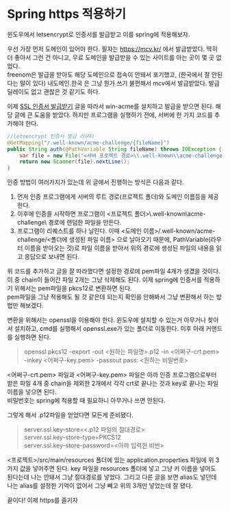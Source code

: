 Spring https 적용하기
=

윈도우에서 letsencrypt로 인증서를 발급받고 이를 spring에 적용해보자. 


우선 가장 먼저 도메인이 있어야 한다. 필자는 https://mcv.kr/ 에서 발급받았다. 딱히 더 좋아서 그런 건 아니고, 무료 도메인을 발급받을 수 있는 사이트를 아는 곳이 몇 곳 없었다.   
freenom은 발급을 받아도 해당 도메인으로 접속이 안돼서 포기했고, (한국에서 잘 안된다는 말이 있다) 내도메인.한국 은 그냥 뭔가 쓰기 불편해서 mcv에서 발급받았다. 발급 딜레이도 없고 괜찮은 것 같기도 하다.


이제 [SSL 인증서 발급받기](https://blog.itcode.dev/posts/2021/08/19/lets-encrypt) 글을 따라서 win-acme를 설치하고 발급을 받으면 된다. 해당 글에 큰 도움을 받았다. 하지만 프로그램을 실행하기 전에, 서버에 한 가지 코드를 추가해야 한다.

```java
//letsencrypt 인증서 발급 라우터
@GetMapping("/.well-known/acme-challenge/{fileName}")
public String auth(@PathVariable String fileName) throws IOException {
    var file = new File("<서버 프로젝트 경로>\\.well-known\\acme-challenge\\"+fileName);
    return new Scanner(file).nextLine();
}
```

인증 방법이 여러가지가 있는데 위 글에서 진행하는 방식은 다음과 같다. 

1. 먼저 인증 프로그램에게 서버의 루트 경로(프로젝트 폴더)와 도메인 이름등을 제공한다.
2. 이후에 인증을 시작하면 프로그램이 <프로젝트 폴더>\\.well-known\\acme-challenge\\ 경로에 랜덤한 파일을 만든다. 
3. 프로그램이 리퀘스트를 하나 날린다. 이때 <도메인 이름>/.well-known/acme-challenge/<폴더에 생성된 파일 이름> 으로 날아오기 때문에, PathVariable(라우터 이름을 받아오는 것)로 파일 이름을 받아서 위의 경로에 생성된 파일의 내용을 읽고 응답으로 보내면 된다.

위 코드를 추가하고 글을 잘 따라했다면 설정한 경로에 pem파일 4개가 생겼을 것이다. 이 중 chain이 들어간 파일 2개는 그냥 삭제해도 된다. 이제 spring에 인증서를 적용하기 위해서는 pem파일을 pkcs12로 변환하면 된다.    
pem파일을 그냥 적용해도 될 것 같은데 되는지 확인을 안해봐서 그냥 변환해서 하는 방법만 해보겠다.    

변환을 위해서는 openssl을 이용해야 한다. 윈도우에 설치할 수 있는거 아무거나 찾아서 설치하고, cmd를 실행해서 openssl.exe가 있는 폴더로 이동한다. 이후 아래 커맨드를 실행하면 된다.

> openssl pkcs12 -export -out <원하는 파일명>.p12 -in <어쩌구-crt.pem> -inkey <어쩌구-key.pem> -passout pass: <원하는 비밀번호>

<어쩌구-crt.pem> 파일과 <어쩌구-key.pem> 파일은 아까 인증 프로그램으로부터 받은 파일 4개 중 chain을 제외한 2개에서 각각 crt로 끝나는 것과 key로 끝나는 파일 이름을 넣으면 된다.    
비밀번호는 spring에 적용할 때 필요하니 아무거나 쓰면 안된다.    

그렇게 해서 .p12파일을 얻었다면 모든게 준비됐다.

> server.ssl.key-store=<.p12 파일의 절대경로>   
> server.ssl.key-store-type=PKCS12   
> server.ssl.key-store-password=<아까 입력한 비번>

<프로젝트>/src/main/resources 폴더에 있는 application.properties 파일에 위 3가지 값을 넣어주면 된다. key 파일을 resources 폴더에 넣고 그냥 키 이름을 넣어도 된다는데 나는 안돼서 그냥 절대경로를 넣었다. 그리고 다른 글을 보면 alias도 넣던데 나는 alias를 설정한 기억이 없어서 그냥 빼고 위의 3개만 넣었는데 잘 됐다.   

끝이다! 이제 https를 즐기자